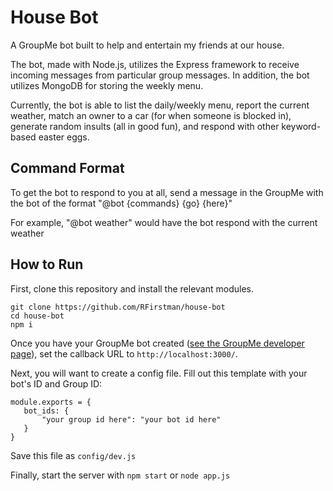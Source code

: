 # House Bot

A GroupMe bot built to help and entertain my friends at our house.

The bot, made with Node.js, utilizes the Express framework to receive 
incoming messages from particular group messages. In addition, the bot 
utilizes MongoDB for storing the weekly menu.

Currently, the bot is able to list the daily/weekly menu, report the 
current weather, match an owner to a car (for when someone is blocked 
in), generate random insults (all in good fun), and respond with other
keyword-based easter eggs.

## Command Format

To get the bot to respond to you at all, send a message in the GroupMe 
with the bot of the format "@bot {commands} {go} {here}"

For example, "@bot weather" would have the bot respond with the current 
weather

## How to Run

First, clone this repository and install the relevant modules.

```
git clone https://github.com/RFirstman/house-bot
cd house-bot
npm i
 ``` 

Once you have your GroupMe bot created ([see the GroupMe developer page](https://dev.groupme.com/)), set the callback URL to `http://localhost:3000/`.

 Next, you will want to create a config file. Fill out this template 
 with your bot's ID and Group ID:

 ```
module.exports = {
    bot_ids: {
        "your group id here": "your bot id here"
    }
}
 ```

Save this file as `config/dev.js`

Finally, start the server with `npm start` or `node app.js`